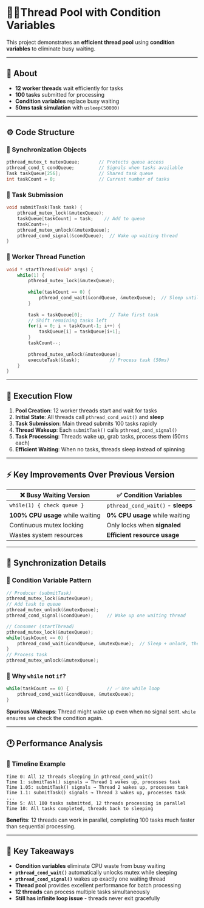 # 🏊‍♂️Thread Pool with Condition Variables

This project demonstrates an **efficient thread pool** using **condition variables** to eliminate busy waiting.

---

## 📌 About

- **12 worker threads** wait efficiently for tasks
- **100 tasks** submitted for processing
- **Condition variables** replace busy waiting
- **50ms task simulation** with `usleep(50000)`

---

## ⚙️ Code Structure

### 🔹 Synchronization Objects
```c
pthread_mutex_t mutexQueue;       // Protects queue access
pthread_cond_t condQueue;         // Signals when tasks available
Task taskQueue[256];              // Shared task queue
int taskCount = 0;                // Current number of tasks
```

### 🔹 Task Submission
```c
void submitTask(Task task) {
    pthread_mutex_lock(&mutexQueue);
    taskQueue[taskCount] = task;    // Add to queue
    taskCount++;
    pthread_mutex_unlock(&mutexQueue);
    pthread_cond_signal(&condQueue);  // Wake up waiting thread
}
```

### 🔹 Worker Thread Function
```c
void * startThread(void* args) {
    while(1) {
        pthread_mutex_lock(&mutexQueue);
        
        while(taskCount == 0) {
            pthread_cond_wait(&condQueue, &mutexQueue);  // Sleep until signal
        }
        
        task = taskQueue[0];          // Take first task
        // Shift remaining tasks left
        for(i = 0; i < taskCount-1; i++) {
            taskQueue[i] = taskQueue[i+1];
        }
        taskCount--;
        
        pthread_mutex_unlock(&mutexQueue);
        executeTask(&task);           // Process task (50ms)
    }
}
```

---

## 🔄 Execution Flow

1. **Pool Creation**: 12 worker threads start and wait for tasks
2. **Initial State**: All threads call `pthread_cond_wait()` and **sleep**
3. **Task Submission**: Main thread submits 100 tasks rapidly
4. **Thread Wakeup**: Each `submitTask()` calls `pthread_cond_signal()`
5. **Task Processing**: Threads wake up, grab tasks, process them (50ms each)
6. **Efficient Waiting**: When no tasks, threads sleep instead of spinning

---

## ⚡ Key Improvements Over Previous Version

| **❌ Busy Waiting Version** | **✅ Condition Variables** |
|---------------------------|--------------------------|
| `while(1) { check queue }` | `pthread_cond_wait()` - **sleeps** |
| **100% CPU usage** while waiting | **0% CPU usage** while waiting |
| Continuous mutex locking | Only locks when **signaled** |
| Wastes system resources | **Efficient resource usage** |

---

## 🔐 Synchronization Details

### 🔹 Condition Variable Pattern
```c
// Producer (submitTask)
pthread_mutex_lock(&mutexQueue);
// Add task to queue
pthread_mutex_unlock(&mutexQueue);
pthread_cond_signal(&condQueue);     // Wake up one waiting thread

// Consumer (startThread)  
pthread_mutex_lock(&mutexQueue);
while(taskCount == 0) {
    pthread_cond_wait(&condQueue, &mutexQueue);  // Sleep + unlock, then lock on wakeup
}
// Process task
pthread_mutex_unlock(&mutexQueue);
```

### 🔹 Why `while` not `if`?
```c
while(taskCount == 0) {              // ✅ Use while loop
    pthread_cond_wait(&condQueue, &mutexQueue);
}
```
**Spurious Wakeups**: Thread might wake up even when no signal sent. `while` ensures we check the condition again.

---

## 🕐 Performance Analysis

### 🔹 Timeline Example
```
Time 0: All 12 threads sleeping in pthread_cond_wait()
Time 1: submitTask() signals → Thread 1 wakes up, processes task
Time 1.05: submitTask() signals → Thread 2 wakes up, processes task  
Time 1.1: submitTask() signals → Thread 3 wakes up, processes task
...
Time 5: All 100 tasks submitted, 12 threads processing in parallel
Time 10: All tasks completed, threads back to sleeping
```

**Benefits**: 12 threads can work in parallel, completing 100 tasks much faster than sequential processing.

---

## 🔑 Key Takeaways

- **Condition variables** eliminate CPU waste from busy waiting
- **`pthread_cond_wait()`** automatically unlocks mutex while sleeping
- **`pthread_cond_signal()`** wakes up exactly one waiting thread
- **Thread pool** provides excellent performance for batch processing
- **12 threads** can process multiple tasks simultaneously
- **Still has infinite loop issue** - threads never exit gracefully